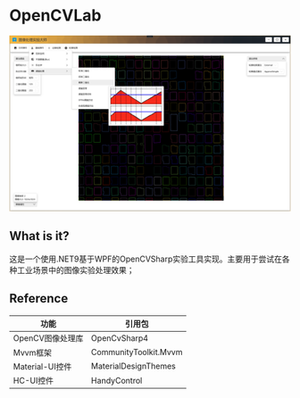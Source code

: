

# OpenCVLab

<img src=".\doc\assets\image-20250416224750088-1744814875108-1.png" alt="image-20250416224750088" style="zoom:50%;" />

## What is it?

这是一个使用.NET9基于WPF的OpenCVSharp实验工具实现。主要用于尝试在各种工业场景中的图像实验处理效果；

## Reference

| 功能             | 引用包                |
| ---------------- | --------------------- |
| OpenCV图像处理库 | OpenCvSharp4          |
| Mvvm框架         | CommunityToolkit.Mvvm |
| Material-UI控件  | MaterialDesignThemes  |
| HC-UI控件        | HandyControl          |

